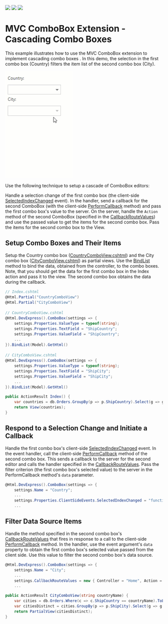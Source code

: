 <!-- default badges list -->
![](https://img.shields.io/endpoint?url=https://codecentral.devexpress.com/api/v1/VersionRange/128549360/20.2.3%2B)
[![](https://img.shields.io/badge/Open_in_DevExpress_Support_Center-FF7200?style=flat-square&logo=DevExpress&logoColor=white)](https://supportcenter.devexpress.com/ticket/details/E2844)
[![](https://img.shields.io/badge/📖_How_to_use_DevExpress_Examples-e9f6fc?style=flat-square)](https://docs.devexpress.com/GeneralInformation/403183)
<!-- default badges end -->
# MVC ComboBox Extension - Cascading Combo Boxes

This example illustrates how to use the MVC ComboBox extension to implement cascading combo boxes
. In this demo, the selection in the first combo box (Country) filters the item list of the second combo box (City).

![example demo](demo.gif)

Use the following technique to setup a cascade of ComboBox editors:

Handle a selection change of the first combo box (the client-side [SelectedIndexChanged](https://docs.devexpress.com/AspNet/js-ASPxClientComboBox.SelectedIndexChanged) event). In the handler, send a callback for the second ComboBox (with the client-side [PerformCallback](https://docs.devexpress.com/AspNetMvc/js-MVCxClientComboBox.PerformCallback(data)) method) and pass the first combo box's value to the server. On the server, handle the `Action` method of the second ComboBox (specified in the [CallbackRouteValues](https://docs.devexpress.com/AspNetMvc/DevExpress.Web.Mvc.AutoCompleteBoxBaseSettings.CallbackRouteValues)) and use the passed value to get the items for the second combo box. Pass the items for the second combo box to the View.

## Setup Combo Boxes and Their Items
Setup the Country combo box ([CountryComboView.cshtml](/CS/MvcComboBoxes/Views/Home/CountryComboView.cshtml)) and the City combo box ([CityComboView.cshtml](CS/MvcComboBoxes/Views/Home/CityComboView.cshtml)) as partial views. Use the [BindList](https://docs.devexpress.com/AspNetMvc/DevExpress.Web.Mvc.ComboBoxExtension.BindList(System.Object)) method to bind the data, obtained from the controller, to the combo boxes. Note, that you should get the data for the first combo box in the Index action and pass it to the view. The second combo box obtains the data during the callback. 

```c#
// Index.cshtml
@Html.Partial("CountryComboView")
@Html.Partial("CityComboView")

// CountryComboView.cshtml
@Html.DevExpress().ComboBox(settings => {
    settings.Properties.ValueType = typeof(string);
    settings.Properties.TextField = "ShipCountry";
    settings.Properties.ValueField = "ShipCountry";
    ...
}).BindList(Model).GetHtml()

// CityComboView.cshtml
@Html.DevExpress().ComboBox(settings => {
    settings.Properties.ValueType = typeof(string);
    settings.Properties.TextField = "ShipCity";
    settings.Properties.ValueField = "ShipCity";
    ...
}).BindList(Model).GetHtml()
```

```c#
public ActionResult Index() {
    var countries = db.Orders.GroupBy(p => p.ShipCountry).Select(g => g.FirstOrDefault()).ToList();
    return View(countries);
}
```

## Respond to a Selection Change and Initiate a Callback
Handle the first combo box's client-side [SelectedIndexChanged](https://docs.devexpress.com/AspNet/js-ASPxClientComboBox.SelectedIndexChanged) event. In the event handler, call the client-side [PerformCallback](https://docs.devexpress.com/AspNetMvc/js-MVCxClientComboBox.PerformCallback(data)) method of the second combo box. This sends a callback to the server for the second editor and calls the handler specified in the [CallbackRouteValues](https://docs.devexpress.com/AspNetMvc/DevExpress.Web.Mvc.AutoCompleteBoxBaseSettings.CallbackRouteValues). Pass the filter criterion (the first combo box's selected value) to the server in the PerformCallback method's `data` parameter.

```c#
@Html.DevExpress().ComboBox(settings => {
    settings.Name = "Country";
    ...
    settings.Properties.ClientSideEvents.SelectedIndexChanged = "function(s, e) { City.PerformCallback({countryName: Country.GetValue()}); }";
    ...

```

## Filter Data Source Items

Handle the method specified in the second combo box's [CallbackRouteValues](https://docs.devexpress.com/AspNetMvc/DevExpress.Web.Mvc.AutoCompleteBoxBaseSettings.CallbackRouteValues) that fires in response to a call to the client-side [PerformCallback](https://docs.devexpress.com/AspNetMvc/js-MVCxClientComboBox.PerformCallback(data)) method. In the handler, use the event argument's `data` property to obtain the first combo box's selected value passed from the client side. Use this value to filter the second combo box's data source.

```c#
@Html.DevExpress().ComboBox(settings => {
    settings.Name = "City";
    ...
    settings.CallbackRouteValues = new { Controller = "Home", Action = "CityComboView" };
    ...
```


```c#
public ActionResult CityComboView(string countryName) {
    var cities = db.Orders.Where(c => c.ShipCountry == countryName).ToList();
    var citiesDistinct = cities.GroupBy(p => p.ShipCity).Select(g => g.First()).ToList();
    return PartialView(citiesDistinct);
}
```